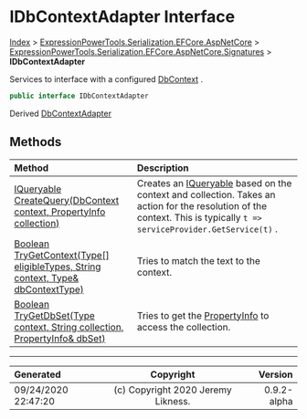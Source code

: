 ﻿# IDbContextAdapter Interface

[Index](../index.md) > [ExpressionPowerTools.Serialization.EFCore.AspNetCore](ExpressionPowerTools.Serialization.EFCore.AspNetCore.a.md) > [ExpressionPowerTools.Serialization.EFCore.AspNetCore.Signatures](ExpressionPowerTools.Serialization.EFCore.AspNetCore.Signatures.n.md) > **IDbContextAdapter**

Services to interface with a configured [DbContext](https://docs.microsoft.com/dotnet/api/microsoft.entityframeworkcore.dbcontext) .

```csharp
public interface IDbContextAdapter
```

Derived  [DbContextAdapter](ExpressionPowerTools.Serialization.EFCore.AspNetCore.Middleware.DbContextAdapter.cs.md) 

## Methods

| Method | Description |
| :-- | :-- |
| [IQueryable CreateQuery(DbContext context, PropertyInfo collection)](ExpressionPowerTools.Serialization.EFCore.AspNetCore.Signatures.IDbContextAdapter.CreateQuery.m.md) | Creates an [IQueryable](https://docs.microsoft.com/dotnet/api/system.linq.iqueryable) based on the context and collection. Takes an action for the            resolution of the context. This is typically `t => serviceProvider.GetService(t)` . |
| [Boolean TryGetContext(Type[] eligibleTypes, String context, Type& dbContextType)](ExpressionPowerTools.Serialization.EFCore.AspNetCore.Signatures.IDbContextAdapter.TryGetContext.m.md) | Tries to match the text to the context. |
| [Boolean TryGetDbSet(Type context, String collection, PropertyInfo& dbSet)](ExpressionPowerTools.Serialization.EFCore.AspNetCore.Signatures.IDbContextAdapter.TryGetDbSet.m.md) | Tries to get the [PropertyInfo](https://docs.microsoft.com/dotnet/api/system.reflection.propertyinfo) to access the collection. |

---

| Generated | Copyright | Version |
| :-- | :-: | --: |
| 09/24/2020 22:47:20 | (c) Copyright 2020 Jeremy Likness. | 0.9.2-alpha |
